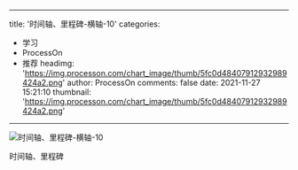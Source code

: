 
---
title: '时间轴、里程碑-横轴-10'
categories: 
 - 学习
 - ProcessOn
 - 推荐
headimg: 'https://img.processon.com/chart_image/thumb/5fc0d48407912932989424a2.png'
author: ProcessOn
comments: false
date: 2021-11-27 15:21:10
thumbnail: 'https://img.processon.com/chart_image/thumb/5fc0d48407912932989424a2.png'
---

<div>   
<img class="thumb" alt="时间轴、里程碑-横轴-10" src="https://img.processon.com/chart_image/thumb/5fc0d48407912932989424a2.png" referrerpolicy="no-referrer">
<p>时间轴、里程碑</p>  
</div>
            
